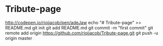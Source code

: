 # Tribute-page
http://codepen.io/riojjacob/pen/adeJaw
echo "# Tribute-page" >> README.md
git init
git add README.md
git commit -m "first commit"
git remote add origin https://github.com/riojjacob/Tribute-page.git
git push -u origin master
